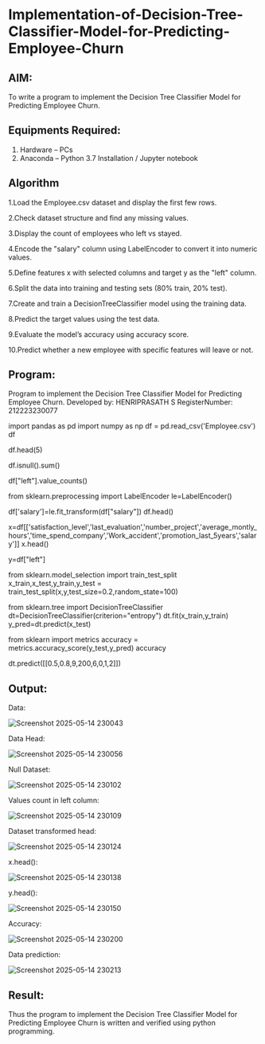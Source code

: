 # Implementation-of-Decision-Tree-Classifier-Model-for-Predicting-Employee-Churn

## AIM:
To write a program to implement the Decision Tree Classifier Model for Predicting Employee Churn.

## Equipments Required:
1. Hardware – PCs
2. Anaconda – Python 3.7 Installation / Jupyter notebook

## Algorithm
1.Load the Employee.csv dataset and display the first few rows.

2.Check dataset structure and find any missing values.

3.Display the count of employees who left vs stayed.

4.Encode the "salary" column using LabelEncoder to convert it into numeric values.

5.Define features x with selected columns and target y as the "left" column.

6.Split the data into training and testing sets (80% train, 20% test).

7.Create and train a DecisionTreeClassifier model using the training data.

8.Predict the target values using the test data.

9.Evaluate the model’s accuracy using accuracy score.

10.Predict whether a new employee with specific features will leave or not.
## Program:

Program to implement the Decision Tree Classifier Model for Predicting Employee Churn.
Developed by: HENRIPRASATH S
RegisterNumber:  212223230077


import pandas as pd
import numpy as np
df = pd.read_csv('Employee.csv')
df

df.head(5)

df.isnull().sum()

df["left"].value_counts()

from sklearn.preprocessing import LabelEncoder
le=LabelEncoder()

df['salary']=le.fit_transform(df["salary"])
df.head()

x=df[['satisfaction_level','last_evaluation','number_project','average_montly_hours','time_spend_company','Work_accident','promotion_last_5years','salary']]
x.head()

y=df["left"]

from sklearn.model_selection import train_test_split
x_train,x_test,y_train,y_test = train_test_split(x,y,test_size=0.2,random_state=100)

from sklearn.tree import DecisionTreeClassifier
dt=DecisionTreeClassifier(criterion="entropy")
dt.fit(x_train,y_train)
y_pred=dt.predict(x_test)

from sklearn import metrics
accuracy = metrics.accuracy_score(y_test,y_pred)
accuracy

dt.predict([[0.5,0.8,9,200,6,0,1,2]])


## Output:

Data:

![Screenshot 2025-05-14 230043](https://github.com/user-attachments/assets/80546389-2093-45c0-9e53-288918a6afe0)


Data Head:

![Screenshot 2025-05-14 230056](https://github.com/user-attachments/assets/e26fa10b-e41e-48db-b663-9daf6e2bb746)


Null Dataset:

![Screenshot 2025-05-14 230102](https://github.com/user-attachments/assets/f66bdd6d-820c-4e9b-bc6f-fd21685c111a)


Values count in left column:

![Screenshot 2025-05-14 230109](https://github.com/user-attachments/assets/55de5ae0-08a8-4507-8854-b6eeb66aacb8)


Dataset transformed head:

![Screenshot 2025-05-14 230124](https://github.com/user-attachments/assets/c3e3ef34-97fb-480c-b60f-59902295cda5)


x.head():

![Screenshot 2025-05-14 230138](https://github.com/user-attachments/assets/4b4a2a1f-fd4c-4158-94d8-1a5cd05c5200)


y.head():

![Screenshot 2025-05-14 230150](https://github.com/user-attachments/assets/e2cf5a83-c9f4-4826-a05d-23f7646c4e94)


Accuracy:

![Screenshot 2025-05-14 230200](https://github.com/user-attachments/assets/a6e146e0-bef2-4487-94b0-7e0cd3769d9e)


Data prediction:

![Screenshot 2025-05-14 230213](https://github.com/user-attachments/assets/a397a24f-b843-4b1f-98b9-7573ec094f03)


## Result:
Thus the program to implement the  Decision Tree Classifier Model for Predicting Employee Churn is written and verified using python programming.
